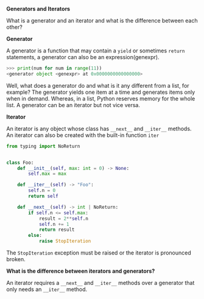 **Generators and Iterators**

What is a generator and an iterator and what is the difference between each other?

**Generator**

A generator is a function that may contain a `yield` or sometimes `return` statements, a generator can also be an expression(genexpr).
```py
>>> print(num for num in range(11))
<generator object <genexpr> at 0x0000000000000000>
```

Well, what does a generator do and what is it any different from a list, for example?
The generator yields one item at a time and generates items only when in demand. Whereas, in a list, Python reserves memory for the whole list. A generator can be an iterator but not vice versa.


**Iterator**

An iterator is any object whose class has `__next__` and `__iter__` methods. An iterator can also be created with the built-in function `iter`

```py
from typing import NoReturn


class Foo:
    def __init__(self, max: int = 0) -> None:
        self.max = max

    def __iter__(self) -> "Foo":
        self.n = 0
        return self

    def __next__(self) -> int | NoReturn:
        if self.n <= self.max:
            result = 2**self.n
            self.n += 1
            return result
        else:
            raise StopIteration
```
The `StopIteration` exception must be raised or the iterator is pronounced broken.

**What is the difference between iterators and generators?**

An iterator requires a `__next__` and `__iter__` methods over a generator that only needs an `__iter__` method.
